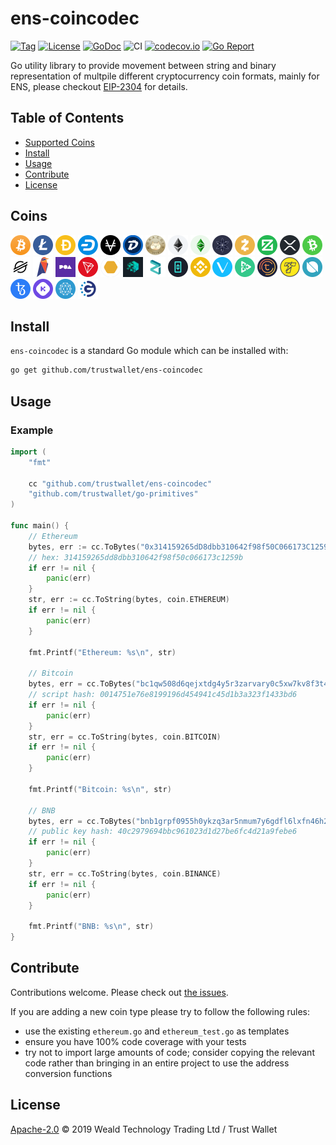 # ens-coincodec

[![Tag](https://img.shields.io/github/tag/trustwallet/ens-coincodec.svg)](https://github.com/trustwallet/ens-coincodec/releases/)
[![License](https://img.shields.io/github/license/trustwallet/ens-coincodec.svg)](LICENSE)
[![GoDoc](https://godoc.org/github.com/trustwallet/ens-coincodec?status.svg)](https://godoc.org/github.com/trustwallet/ens-coincodec)
![CI](https://github.com/trustwallet/ens-coincodec/workflows/CI/badge.svg)
[![codecov.io](https://img.shields.io/codecov/c/github/trustwallet/ens-coincodec.svg)](https://codecov.io/github/trustwallet/ens-coincodec)
[![Go Report](https://goreportcard.com/badge/github.com/trustwallet/ens-coincodec)](https://goreportcard.com/report/github.com/trustwallet/ens-coincodec)

Go utility library to provide movement between string and binary representation of multpile different cryptocurrency coin formats, mainly for ENS, please checkout [EIP-2304](https://github.com/ethereum/EIPs/blob/master/EIPS/eip-2304.md) for details.


## Table of Contents

- [Supported Coins](#coins)
- [Install](#install)
- [Usage](#usage)
- [Contribute](#contribute)
- [License](#license)

## Coins

<a href="https://bitcoin.org" target="_blank"><img src="https://raw.githubusercontent.com/TrustWallet/tokens/master/coins/0.png" width="32" /></a>
<a href="https://litecoin.org" target="_blank"><img src="https://raw.githubusercontent.com/TrustWallet/tokens/master/coins/2.png" width="32" /></a>
<a href="https://dogecoin.com" target="_blank"><img src="https://raw.githubusercontent.com/TrustWallet/tokens/master/coins/3.png" width="32" /></a>
<a href="https://dash.org" target="_blank"><img src="https://raw.githubusercontent.com/TrustWallet/tokens/master/coins/5.png" width="32" /></a>
<a href="https://viacoin.org" target="_blank"><img src="https://raw.githubusercontent.com/TrustWallet/tokens/master/coins/14.png" width="32" /></a>
<a href="https://www.digibyte.io" target="_blank"><img src="https://raw.githubusercontent.com/TrustWallet/tokens/master/coins/20.png" width="32" /></a>
<a href="https://monacoin.org" target="_blank"><img src="https://raw.githubusercontent.com/TrustWallet/tokens/master/coins/22.png" width="32" /></a>
<a href="https://ethereum.org" target="_blank"><img src="https://raw.githubusercontent.com/TrustWallet/tokens/master/coins/60.png" width="32" /></a>
<a href="https://ethereumclassic.github.io" target="_blank"><img src="https://raw.githubusercontent.com/TrustWallet/tokens/master/coins/61.png" width="32" /></a>
<a href="https://cosmos.network/" target="_blank"><img src="https://raw.githubusercontent.com/TrustWallet/tokens/master/coins/118.png" width="32" /></a>
<a href="https://z.cash" target="_blank"><img src="https://raw.githubusercontent.com/TrustWallet/tokens/master/coins/133.png" width="32" /></a>
<a href="https://zcoin.io" target="_blank"><img src="https://raw.githubusercontent.com/TrustWallet/tokens/master/coins/136.png" width="32" /></a>
<a href="https://ripple.com" target="_blank"><img src="https://raw.githubusercontent.com/TrustWallet/tokens/master/coins/144.png" width="32" /></a>
<a href="https://bitcoincash.org" target="_blank"><img src="https://raw.githubusercontent.com/TrustWallet/tokens/master/coins/145.png" width="32" /></a>
<a href="https://stellar.org" target="_blank"><img src="https://raw.githubusercontent.com/TrustWallet/tokens/master/coins/148.png" width="32" /></a>
<a href="https://ravencoin.org" target="_blank"><img src="https://raw.githubusercontent.com/TrustWallet/tokens/master/coins/175.png" width="32" /></a>
<a href="https://poa.network" target="_blank"><img src="https://raw.githubusercontent.com/TrustWallet/tokens/master/coins/178.png" width="32" /></a>
<a href="https://tron.network" target="_blank"><img src="https://raw.githubusercontent.com/TrustWallet/tokens/master/coins/195.png" width="32" /></a>
<a href="https://nimiq.com" target="_blank"><img src="https://raw.githubusercontent.com/TrustWallet/tokens/master/coins/242.png" width="32" /></a>
<a href="https://iotex.io" target="_blank"><img src="https://raw.githubusercontent.com/TrustWallet/tokens/master/coins/304.png" width="32" /></a>
<a href="https://zilliqa.com" target="_blank"><img src="https://raw.githubusercontent.com/TrustWallet/tokens/master/coins/313.png" width="32" /></a>
<a href="https://www.thetatoken.org" target="_blank"><img src="https://raw.githubusercontent.com/TrustWallet/tokens/master/coins/500.png" width="32" /></a>
<a href="https://binance.com" target="_blank"><img src="https://raw.githubusercontent.com/TrustWallet/tokens/master/coins/714.png" width="32" /></a>
<a href="https://vechain.org" target="_blank"><img src="https://raw.githubusercontent.com/TrustWallet/tokens/master/coins/818.png" width="32" /></a>
<a href="https://callisto.network" target="_blank"><img src="https://raw.githubusercontent.com/TrustWallet/tokens/master/coins/820.png" width="32" /></a>
<a href="https://tomochain.network" target="_blank"><img src="https://raw.githubusercontent.com/TrustWallet/tokens/master/coins/889.png" width="32" /></a>
<a href="https://thudercore.com" target="_blank"><img src="https://raw.githubusercontent.com/TrustWallet/tokens/master/coins/1001.png" width="32" /></a>
<a href="https://ont.io" target="_blank"><img src="https://raw.githubusercontent.com/TrustWallet/tokens/master/coins/1024.png" width="32" /></a>
<a href="https://tezos.com" target="_blank"><img src="https://raw.githubusercontent.com/TrustWallet/tokens/master/coins/1729.png" width="32" /></a>
<a href="https://kin.org" target="_blank"><img src="https://raw.githubusercontent.com/TrustWallet/tokens/master/coins/2017.png" width="32" /></a>
<a href="https://qtum.org" target="_blank"><img src="https://raw.githubusercontent.com/TrustWallet/tokens/master/coins/2301.png" width="32" /></a>
<a href="https://gochain.io" target="_blank"><img src="https://raw.githubusercontent.com/TrustWallet/tokens/master/coins/6060.png" width="32" /></a>

## Install

`ens-coincodec` is a standard Go module which can be installed with:

```sh
go get github.com/trustwallet/ens-coincodec
```

## Usage

### Example

```go
import (
	"fmt"

	cc "github.com/trustwallet/ens-coincodec"
	"github.com/trustwallet/go-primitives"
)

func main() {
	// Ethereum
	bytes, err := cc.ToBytes("0x314159265dD8dbb310642f98f50C066173C1259b", coin.ETHEREUM)
	// hex: 314159265dd8dbb310642f98f50c066173c1259b
	if err != nil {
		panic(err)
	}
	str, err := cc.ToString(bytes, coin.ETHEREUM)
	if err != nil {
		panic(err)
	}

	fmt.Printf("Ethereum: %s\n", str)

	// Bitcoin
	bytes, err = cc.ToBytes("bc1qw508d6qejxtdg4y5r3zarvary0c5xw7kv8f3t4", coin.BITCOIN)
	// script hash: 0014751e76e8199196d454941c45d1b3a323f1433bd6
	if err != nil {
		panic(err)
	}
	str, err = cc.ToString(bytes, coin.BITCOIN)
	if err != nil {
		panic(err)
	}

	fmt.Printf("Bitcoin: %s\n", str)

	// BNB
	bytes, err = cc.ToBytes("bnb1grpf0955h0ykzq3ar5nmum7y6gdfl6lxfn46h2", coin.BINANCE)
	// public key hash: 40c2979694bbc961023d1d27be6fc4d21a9febe6
	if err != nil {
		panic(err)
	}
	str, err = cc.ToString(bytes, coin.BINANCE)
	if err != nil {
		panic(err)
	}

	fmt.Printf("BNB: %s\n", str)
}
```

## Contribute

Contributions welcome. Please check out [the issues](https://github.com/trustwallet/ens-coincodec/issues).

If you are adding a new coin type please try to follow the following rules:

  - use the existing `ethereum.go` and `ethereum_test.go` as templates
  - ensure you have 100% code coverage with your tests
  - try not to import large amounts of code; consider copying the relevant code rather than bringing in an entire project to use the address conversion functions

## License

[Apache-2.0](LICENSE) © 2019 Weald Technology Trading Ltd / Trust Wallet
